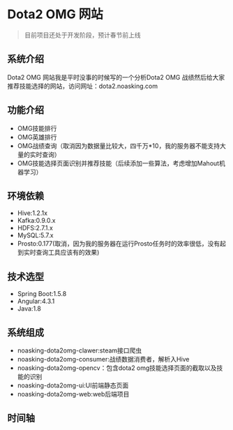 # Dota2 OMG 网站

> 目前项目还处于开发阶段，预计春节前上线

## 系统介绍

Dota2 OMG 网站我是平时没事的时候写的一个分析Dota2 OMG 战绩然后给大家推荐技能选择的网站，访问网址：dota2.noasking.com

## 功能介绍

- OMG技能排行
- OMG英雄排行
- OMG战绩查询（取消因为数据量比较大，四千万*10，我的服务器不能支持大量的实时查询）
- OMG技能选择页面识别并推荐技能（后续添加一些算法，考虑增加Mahout机器学习）

## 环境依赖

- Hive:1.2.1x
- Kafka:0.9.0.x
- HDFS:2.7.1.x
- MySQL:5.7.x
- Prosto:0.177(取消，因为我的服务器在运行Prosto任务时的效率很低，没有起到实时查询工具应该有的效果)

## 技术选型

- Spring Boot:1.5.8
- Angular:4.3.1
- Java:1.8

## 系统组成

- noasking-dota2omg-clawer:steam接口爬虫
- noasking-dota2omg-consumer:战绩数据消费者，解析入Hive
- noasking-dota2omg-opencv：包含dota2 omg技能选择页面的截取以及技能的识别
- noasking-dota2omg-ui:UI前端静态页面
- noasking-dota2omg-web:web后端项目

## 时间轴

